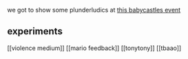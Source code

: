 we got to show some plunderludics at [this babycastles event](https://www.instagram.com/p/Clh1jzxNE2X/)

## experiments
[[violence medium]]
[[mario feedback]]
[[tonytony]]
[[tbaao]]
